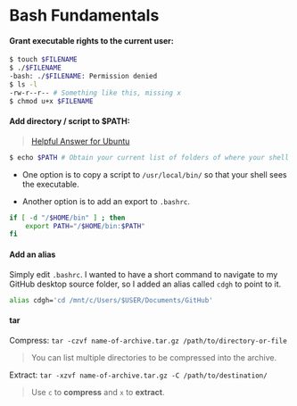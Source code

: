 # Bash Fundamentals

#### Grant executable rights to the current user:

```Bash
$ touch $FILENAME
$ ./$FILENAME
-bash: ./$FILENAME: Permission denied
$ ls -l
-rw-r--r-- # Something like this, missing x
$ chmod u+x $FILENAME
```

#### Add directory / script to $PATH:
> [Helpful Answer for Ubuntu](https://askubuntu.com/questions/60218/how-to-add-a-directory-to-the-path)

```Bash
$ echo $PATH # Obtain your current list of folders of where your shell looks for executables.
```

- One option is to copy a script to `/usr/local/bin/` so that your shell sees the executable.

- Another option is to add an export to `.bashrc`.

```Bash
if [ -d "/$HOME/bin" ] ; then
    export PATH="/$HOME/bin:$PATH"
fi
```

#### Add an alias

Simply edit `.bashrc`. I wanted to have a short command to navigate to my GitHub desktop source folder, so I added an alias called `cdgh` to point to it.

```Bash
alias cdgh='cd /mnt/c/Users/$USER/Documents/GitHub'
```

#### tar

Compress: `tar -czvf name-of-archive.tar.gz /path/to/directory-or-file`

> You can list multiple directories to be compressed into the archive.

Extract: `tar -xzvf name-of-archive.tar.gz -C /path/to/destination/`

> Use `c` to **compress** and `x` to **extract**.
